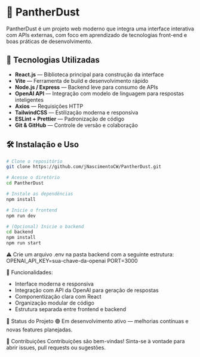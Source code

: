 # 🐾 PantherDust

PantherDust é um projeto web moderno que integra uma interface interativa com APIs externas, com foco em aprendizado de tecnologias front-end e boas práticas de desenvolvimento.

## 🚀 Tecnologias Utilizadas

- **React.js** — Biblioteca principal para construção da interface
- **Vite** — Ferramenta de build e desenvolvimento rápido
- **Node.js / Express** — Backend leve para consumo de APIs
- **OpenAI API** — Integração com modelo de linguagem para respostas inteligentes
- **Axios** — Requisições HTTP
- **TailwindCSS** — Estilização moderna e responsiva
- **ESLint + Prettier** — Padronização de código
- **Git & GitHub** — Controle de versão e colaboração

## 🛠️ Instalação e Uso

```bash
# Clone o repositório
git clone https://github.com/jNascimentoCW/PantherDust.git

# Acesse o diretório
cd PantherDust

# Instale as dependências
npm install

# Inicie o frontend
npm run dev

# (Opcional) Inicie o backend
cd backend
npm install
npm run start
```

⚠️ Crie um arquivo .env na pasta backend com a seguinte estrutura:
OPENAI_API_KEY=sua-chave-da-openai
PORT=3000

🧠 Funcionalidades:
- Interface moderna e responsiva
- Integração com API da OpenAI para geração de respostas
- Componentização clara com React
- Organização modular de código
- Estrutura separada entre frontend e backend

📌 Status do Projeto
🟢 Em desenvolvimento ativo — melhorias contínuas e novas features planejadas.

🤝 Contribuições
Contribuições são bem-vindas! Sinta-se à vontade para abrir issues, pull requests ou sugestões.

